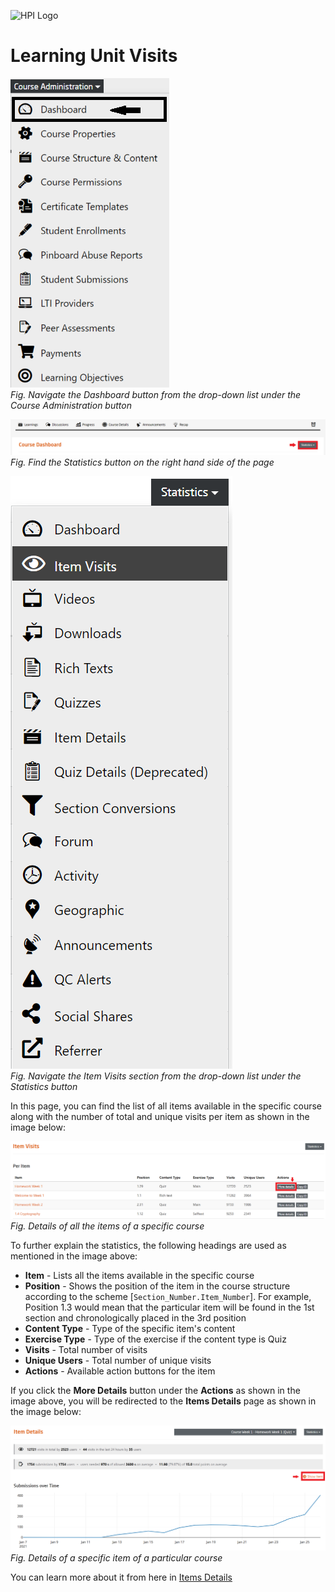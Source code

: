 ![HPI Logo](../../../img/HPI_Logo.png)

# Learning Unit Visits

![Dashboard](../../../img/course_admin_items/dashboard.png)  
*Fig. Navigate the Dashboard button from the drop-down list under the Course Administration button*  

![Statistics](../../../img/features/analytics/dashboard/statistics.png)  
*Fig. Find the Statistics button on the right hand side of the page*

![Item Visits](../../../img/features/analytics/dashboard/item_visits.png)  
*Fig. Navigate the Item Visits section from the drop-down list under the Statistics button*  

In this page, you can find the list of all items available in the specific course along with the number of total and unique visits per item as shown in the image below:  

![Item Visits 1](../../../img/features/analytics/dashboard/item_visits_details1.png)  
*Fig. Details of all the items of a specific course*  

To further explain the statistics, the following headings are used as mentioned in the image above:  
- **Item**	- Lists all the items available in the specific course
- **Position**	- Shows the position of the item in the course structure according to the scheme [`Section_Number.Item_Number`]. For example, Position 1.3 would mean that the particular item will be found in the 1st section and chronologically placed in the 3rd position
- **Content Type**	- Type of the specific item's content
- **Exercise Type**	- Type of the exercise if the content type is Quiz
- **Visits**	- Total number of visits
- **Unique Users**	- Total number of unique visits
- **Actions** - Available action buttons for the item

If you click the **More Details** button under the **Actions** as shown in the image above, you will be redirected to the **Items Details** page as shown in the image below:  

![Item Visits 2](../../../img/features/analytics/dashboard/item_visits_details2.png)  
*Fig. Details of a specific item of a particular course*  

You can learn more about it from here in [Items Details](https://teachingteamguidelines.readthedocs.io/#features/analytics/dashboards/itemdetails/)
